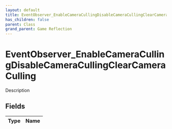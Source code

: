 ```yaml
---
layout: default
title: EventObserver_EnableCameraCullingDisableCameraCullingClearCameraCulling
has_children: false
parent: Class
grand_parent: Game Reflection
---
```

# EventObserver_EnableCameraCullingDisableCameraCullingClearCameraCulling
Description 

## Fields

| Type | Name |
|:-------------|:--------------|

